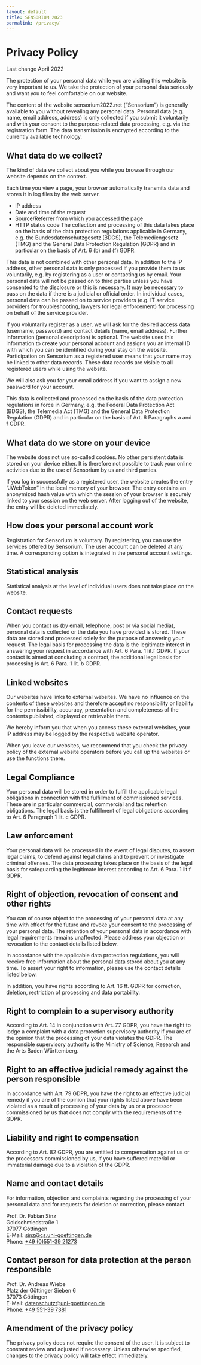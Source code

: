 ```yaml
---
layout: default
title: SENSORIUM 2023
permalink: /privacy/
---
```


# Privacy Policy

Last change April 2022

The protection of your personal data while you are visiting this website is very important to us. We take the protection of your personal data seriously and want you to feel comfortable on our website.

The content of the website sensorium2022.net (“Sensorium”) is generally available to you without revealing any personal data. Personal data (e.g. name, email address, address) is only collected if you submit it voluntarily and with your consent to the purpose-related data processing, e.g. via the registration form. The data transmission is encrypted according to the currently available technology.

## What data do we collect?

The kind of data we collect about you while you browse through our website depends on the context.

Each time you view a page, your browser automatically transmits data and stores it in log files by the web server.

* IP address
* Date and time of the request
* Source/Referrer from which you accessed the page
* HTTP status code
The collection and processing of this data takes place on the basis of the data protection regulations applicable in Germany, e.g. the Bundesdatenschutzgesetz (BDGS), the Telemediengesetz (TMG) and the General Data Protection Regulation (GDPR) and in particular on the basis of Art. 6 (b) and (f) GDPR.

This data is not combined with other personal data. In addition to the IP address, other personal data is only processed if you provide them to us voluntarily, e.g. by registering as a user or contacting us by email. Your personal data will not be passed on to third parties unless you have consented to the disclosure or this is necessary. It may be necessary to pass on the data if there is a judicial or official order. In individual cases, personal data can be passed on to service providers (e.g. IT service providers for troubleshooting, lawyers for legal enforcement) for processing on behalf of the service provider.

If you voluntarily register as a user, we will ask for the desired access data (username, password) and contact details (name, email address). Further information (personal description) is optional. The website uses this information to create your personal account and assigns you an internal ID with which you can be identified during your stay on the website.
Participation on Sensorium as a registered user means that your name may be linked to other data records. These data records are visible to all registered users while using the website.

We will also ask you for your email address if you want to assign a new password for your account.

This data is collected and processed on the basis of the data protection regulations in force in Germany, e.g. the Federal Data Protection Act (BDGS), the Telemedia Act (TMG) and the General Data Protection Regulation (GDPR) and in particular on the basis of Art. 6 Paragraphs a and f GDPR.

## What data do we store on your device

The website does not use so-called cookies. No other persistent data is stored on your device either. It is therefore not possible to track your online activities due to the use of Sensorium by us and third parties.

If you log in successfully as a registered user, the website creates the entry “JWebToken” in the local memory of your browser. The entry contains an anonymized hash value with which the session of your browser is securely linked to your session on the web server. After logging out of the website, the entry will be deleted immediately.

## How does your personal account work

Registration for Sensorium is voluntary. By registering, you can use the services offered by Sensorium.
The user account can be deleted at any time. A corresponding option is integrated in the personal account settings.

## Statistical analysis

Statistical analysis at the level of individual users does not take place on the website.

## Contact requests

When you contact us (by email, telephone, post or via social media), personal data is collected or the data you have provided is stored. These data are stored and processed solely for the purpose of answering your request. The legal basis for processing the data is the legitimate interest in answering your request in accordance with Art. 6 Para. 1 lit.f GDPR. If your contact is aimed at concluding a contract, the additional legal basis for processing is Art. 6 Para. 1 lit. b GDPR.

## Linked websites

Our websites have links to external websites. We have no influence on the contents of these websites and therefore accept no responsibility or liability for the permissibility, accuracy, presentation and completeness of the contents published, displayed or retrievable there.

We hereby inform you that when you access these external websites, your IP address may be logged by the respective website operator.

When you leave our websites, we recommend that you check the privacy policy of the external website operators before you call up the websites or use the functions there.

## Legal Compliance

Your personal data will be stored in order to fulfill the applicable legal obligations in connection with the fulfillment of commissioned services. These are in particular commercial, commercial and tax retention obligations. The legal basis is the fulfillment of legal obligations according to Art. 6 Paragraph 1 lit. c GDPR.

## Law enforcement

Your personal data will be processed in the event of legal disputes, to assert legal claims, to defend against legal claims and to prevent or investigate criminal offenses. The data processing takes place on the basis of the legal basis for safeguarding the legitimate interest according to Art. 6 Para. 1 lit.f GDPR.

## Right of objection, revocation of consent and other rights

You can of course object to the processing of your personal data at any time with effect for the future and revoke your consent to the processing of your personal data. The retention of your personal data in accordance with legal requirements remains unaffected. Please address your objection or revocation to the contact details listed below.

In accordance with the applicable data protection regulations, you will receive free information about the personal data stored about you at any time. To assert your right to information, please use the contact details listed below.

In addition, you have rights according to Art. 16 ff. GDPR for correction, deletion, restriction of processing and data portability.

## Right to complain to a supervisory authority

According to Art. 14 in conjunction with Art. 77 GDPR, you have the right to lodge a complaint with a data protection supervisory authority if you are of the opinion that the processing of your data violates the GDPR. The responsible supervisory authority is the Ministry of Science, Research and the Arts Baden Württemberg.

## Right to an effective judicial remedy against the person responsible

In accordance with Art. 79 GDPR, you have the right to an effective judicial remedy if you are of the opinion that your rights listed above have been violated as a result of processing of your data by us or a processor commissioned by us that does not comply with the requirements of the GDPR.

## Liability and right to compensation

According to Art. 82 GDPR, you are entitled to compensation against us or the processors commissioned by us, if you have suffered material or immaterial damage due to a violation of the GDPR.

## Name and contact details

For information, objection and complaints regarding the processing of your personal data and for requests for deletion or correction, please contact

Prof. Dr. Fabian Sinz  
Goldschmiedstraße 1  
37077 Göttingen  
E-Mail: [sinz@cs.uni-goettingen.de](mailto:sinz@cs.uni-goettingen.de)  
Phone: [+49 (0)551-39 21273](tel:+495513921273)

## Contact person for data protection at the person responsible

Prof. Dr. Andreas Wiebe  
Platz der Göttinger Sieben 6  
37073 Göttingen  
E-Mail: [datenschutz@uni-goettingen.de](mailto:datenschutz@uni-goettingen.de)  
Phone: [+49 551-39 7381](tel:+49551397381)  

## Amendment of the privacy policy

The privacy policy does not require the consent of the user. It is subject to constant review and adjusted if necessary. Unless otherwise specified, changes to the privacy policy will take effect immediately.